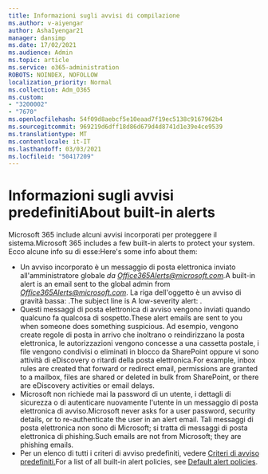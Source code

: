 ```yaml
---
title: Informazioni sugli avvisi di compilazione
ms.author: v-aiyengar
author: AshaIyengar21
manager: dansimp
ms.date: 17/02/2021
ms.audience: Admin
ms.topic: article
ms.service: o365-administration
ROBOTS: NOINDEX, NOFOLLOW
localization_priority: Normal
ms.collection: Adm_O365
ms.custom:
- "3200002"
- "7670"
ms.openlocfilehash: 54f09d8aebcf5e10eaad7f19ec5138c9167962b4
ms.sourcegitcommit: 969219d6dff18d86d679d4d8741d1e39e4ce9539
ms.translationtype: MT
ms.contentlocale: it-IT
ms.lasthandoff: 03/03/2021
ms.locfileid: "50417209"
---
```

# <a name="about-built-in-alerts"></a><span data-ttu-id="306c7-102">Informazioni sugli avvisi predefiniti</span><span class="sxs-lookup"><span data-stu-id="306c7-102">About built-in alerts</span></span>

<span data-ttu-id="306c7-103">Microsoft 365 include alcuni avvisi incorporati per proteggere il sistema.</span><span class="sxs-lookup"><span data-stu-id="306c7-103">Microsoft 365 includes a few built-in alerts to protect your system.</span></span> <span data-ttu-id="306c7-104">Ecco alcune info su di esse:</span><span class="sxs-lookup"><span data-stu-id="306c7-104">Here's some info about them:</span></span>

- <span data-ttu-id="306c7-105">Un avviso incorporato è un messaggio di posta elettronica inviato all'amministratore globale *da Office365Alerts@microsoft.com.*</span><span class="sxs-lookup"><span data-stu-id="306c7-105">A built-in alert is an email sent to the global admin from *Office365Alerts@microsoft.com*.</span></span> <span data-ttu-id="306c7-106">La riga dell'oggetto è un avviso di gravità bassa: <name of alert policy> .</span><span class="sxs-lookup"><span data-stu-id="306c7-106">The subject line is A low-severity alert: <name of alert policy>.</span></span>
- <span data-ttu-id="306c7-107">Questi messaggi di posta elettronica di avviso vengono inviati quando qualcuno fa qualcosa di sospetto.</span><span class="sxs-lookup"><span data-stu-id="306c7-107">These alert emails are sent to you when someone does something suspicious.</span></span> <span data-ttu-id="306c7-108">Ad esempio, vengono create regole di posta in arrivo che inoltrano o reindirizzano la posta elettronica, le autorizzazioni vengono concesse a una cassetta postale, i file vengono condivisi o eliminati in blocco da SharePoint oppure vi sono attività di eDiscovery o ritardi della posta elettronica.</span><span class="sxs-lookup"><span data-stu-id="306c7-108">For example, inbox rules are created that forward or redirect email, permissions are granted to a mailbox, files are shared or deleted in bulk from SharePoint, or there are eDiscovery activities or email delays.</span></span>
- <span data-ttu-id="306c7-109">Microsoft non richiede mai la password di un utente, i dettagli di sicurezza o di autenticare nuovamente l'utente in un messaggio di posta elettronica di avviso.</span><span class="sxs-lookup"><span data-stu-id="306c7-109">Microsoft never asks for a user password, security details, or to re-authenticate the user in an alert email.</span></span> <span data-ttu-id="306c7-110">Tali messaggi di posta elettronica non sono di Microsoft; si tratta di messaggi di posta elettronica di phishing.</span><span class="sxs-lookup"><span data-stu-id="306c7-110">Such emails are not from Microsoft; they are phishing emails.</span></span>
- <span data-ttu-id="306c7-111">Per un elenco di tutti i criteri di avviso predefiniti, vedere [Criteri di avviso predefiniti.](https://go.microsoft.com/fwlink/?linkid=2103170)</span><span class="sxs-lookup"><span data-stu-id="306c7-111">For a list of all built-in alert policies, see [Default alert policies](https://go.microsoft.com/fwlink/?linkid=2103170).</span></span>